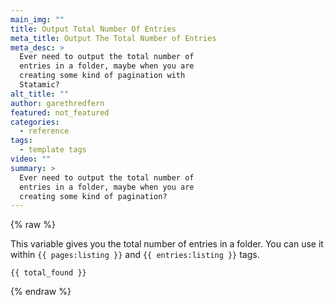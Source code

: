 ```yaml
---
main_img: ""
title: Output Total Number Of Entries
meta_title: Output The Total Number of Entries
meta_desc: >
  Ever need to output the total number of
  entries in a folder, maybe when you are
  creating some kind of pagination with
  Statamic?
alt_title: ""
author: garethredfern
featured: not_featured
categories:
  - reference
tags:
  - template tags
video: ""
summary: >
  Ever need to output the total number of
  entries in a folder, maybe when you are
  creating some kind of pagination?
---
```


{% raw %}

This variable gives you the total number of entries in a folder. You can use it within `{{ pages:listing }}` and `{{ entries:listing }}` tags.

~~~.language-markup
{{ total_found }}
~~~

{% endraw %}